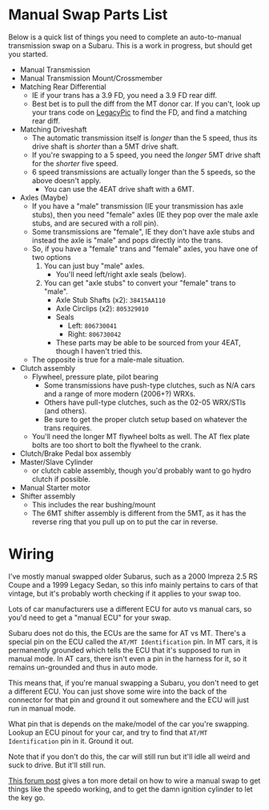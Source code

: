 # Manual Swap Parts List
Below is a quick list of things you need to complete an auto-to-manual transmission swap on a Subaru. This is a work in progress, but should get you started.

- Manual Transmission
- Manual Transmission Mount/Crossmember
- Matching Rear Differential 
  - IE if your trans has a 3.9 FD, you need a 3.9 FD rear diff.
  - Best bet is to pull the diff from the MT donor car. If you can't, look up your trans code on [LegacyPic](https://legacypic.uk/transmission/) to find the FD, and find a matching rear diff.
- Matching Driveshaft
  - The automatic transmission itself is *longer* than the 5 speed, thus its drive shaft is *shorter* than a 5MT drive shaft. 
  - If you're swapping to a 5 speed, you need the *longer* 5MT drive shaft for the *shorter* five speed.
  - 6 speed transmissions are actually longer than the 5 speeds, so the above doesn't apply. 
    - You can use the 4EAT drive shaft with a 6MT.
- Axles (Maybe)
  - If you have a "male" transmission (IE your transmission has axle stubs), then you need "female" axles (IE they pop over the male axle stubs, and are secured with a roll pin).
  - Some transmissions are "female", IE they don't have axle stubs and instead the axle is "male" and pops directly into the trans.
  - So, if you have a "female" trans and "female" axles, you have one of two options
    1. You can just buy "male" axles.
        - You'll need left/right axle seals (below).
    2. You can get "axle stubs" to convert your "female" trans to "male".
        - Axle Stub Shafts (x2): `38415AA110`
        - Axle Circlips (x2): `805329010`
        - Seals
            - Left: `806730041`
            - Right: `806730042`
        - These parts may be able to be sourced from your 4EAT, though I haven't tried this.
  - The opposite is true for a male-male situation.
- Clutch assembly
  - Flywheel, pressure plate, pilot bearing
    - Some transmissions have push-type clutches, such as N/A cars and a range of more modern (2006+?) WRXs.
    - Others have pull-type clutches, such as the 02-05 WRX/STIs (and others).
    - Be sure to get the proper clutch setup based on whatever the trans requires.
  - You'll need the longer MT flywheel bolts as well. The AT flex plate bolts are too short to bolt the flywheel to the crank.
- Clutch/Brake Pedal box assembly
- Master/Slave Cylinder
  - or clutch cable assembly, though you'd probably want to go hydro clutch if possible.
- Manual Starter motor
- Shifter assembly
  - This includes the rear bushing/mount
  - The 6MT shifter assembly is different from the 5MT, as it has the reverse ring that you pull up on to put the car in reverse.

# Wiring
I've mostly manual swapped older Subarus, such as a 2000 Impreza 2.5 RS Coupe and a 1999 Legacy Sedan, so this info mainly pertains to cars of that vintage, but it's probably worth checking if it applies to your swap too.

Lots of car manufacturers use a different ECU for auto vs manual cars, so you'd need to get a "manual ECU" for your swap.

Subaru does not do this, the ECUs are the same for AT vs MT. There's a special pin on the ECU called the `AT/MT Identification` pin. In MT cars, it is permanently grounded which tells the ECU that it's supposed to run in manual mode. In AT cars, there isn't even a pin in the harness for it, so it remains un-grounded and thus in auto mode.

This means that, if you're manual swapping a Subaru, you don't need to get a different ECU. You can just shove some wire into the back of the connector for that pin and ground it out somewhere and the ECU will just run in manual mode. 

What pin that is depends on the make/model of the car you're swapping. Lookup an ECU pinout for your car, and try to find that `AT/MT Identification` pin in it. Ground it out.

Note that if you don't do this, the car will still run but it'll idle all weird and suck to drive. But it'll still run.

[This forum post](https://www.rs25.com/threads/how-to-wire-an-automatic-to-manual-swap.225751/) gives a ton more detail on how to wire a manual swap to get things like the speedo working, and to get the damn ignition cylinder to let the key go.